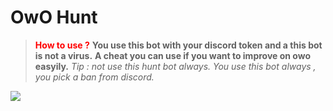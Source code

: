 # OwO Hunt
> <font color="red">**How to use ?**</font>
>**You use this bot with your discord token and a this bot is not a virus.**
> **A cheat you can use if you want to improve on owo easyily.**
> *Tip : not use this hunt bot always. You use this bot always , you pick a ban from discord.*


<img src="https://c.tenor.com/ommRkBKPWAsAAAAC/anime.gif"/>
